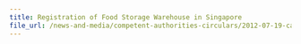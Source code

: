 ```yaml
---
title: Registration of Food Storage Warehouse in Singapore 
file_url: /news-and-media/competent-authorities-circulars/2012-07-19-ca.pdf
---
```


